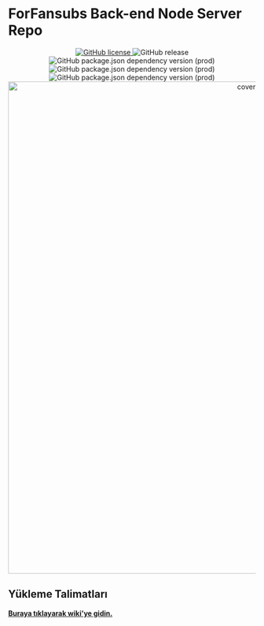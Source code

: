 # ForFansubs Back-end Node Server Repo
<p align="center">
<a href="https://github.com/ForFansubs/back-end/blob/master/LICENSE"><img alt="GitHub license" src="https://img.shields.io/github/license/ForFansubs/back-end?style=for-the-badge"> </a> <img alt="GitHub release" src="https://img.shields.io/github/release/ForFansubs/back-end?style=for-the-badge"> </a>
<br/>
<img alt="GitHub package.json dependency version (prod)" src="https://img.shields.io/node/v/sharp?style=for-the-badge">
<img alt="GitHub package.json dependency version (prod)" src="https://img.shields.io/github/package-json/dependency-version/ForFansubs/back-end/express?style=for-the-badge">
<img alt="GitHub package.json dependency version (prod)" src="https://img.shields.io/github/package-json/dependency-version/ForFansubs/back-end/mariadb?style=for-the-badge"> 
<br/>
<img src="https://repository-images.githubusercontent.com/212566993/16902280-e5ef-11e9-9ed4-77af26c3f71a" alt="cover-image" width="1000px"/>
</p>

## Yükleme Talimatları

**[Buraya tıklayarak wiki'ye gidin.](https://forfansubs.github.io/docs/)**
